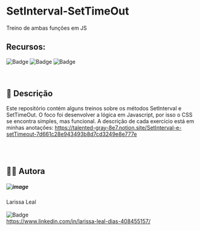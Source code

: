 # SetInterval-SetTimeOut
Treino de ambas funções em JS

## Recursos:
![Badge](https://img.shields.io/badge/HTML-239120?style=for-the-badge&logo=html5&logoColor=white) 
![Badge](https://img.shields.io/badge/CSS-239120?&style=for-the-badge&logo=css3&logoColor=white)
![Badge](https://img.shields.io/badge/JavaScript-F7DF1E?style=for-the-badge&logo=javascript&logoColor=black)
<br><br><br>


## 📄  Descrição
Este repositório contém alguns treinos sobre os métodos SetInterval e SetTimeOut.
O foco foi desenvolver a lógica em Javascript, por isso o CSS se encontra simples, mas funcional.
A descrição de cada exercicio está em minhas anotações: https://talented-gray-8e7.notion.site/SetInterval-e-setTimeout-7d661c28e943493b8d7cd3249e8e777e

<br><br>
## 👩‍💻 Autora
##### ![image](https://user-images.githubusercontent.com/108475403/207887950-ba78da66-243e-494a-bd19-68c6bd776e2f.png)




Larissa Leal 
<br><br>
![Badge](https://img.shields.io/badge/LinkedIn-0077B5?style=for-the-badge&logo=linkedin&logoColor=white) <br>
https://www.linkedin.com/in/larissa-leal-dias-408455157/

